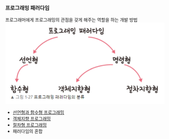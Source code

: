 ### 프로그래밍 패러다임

프로그래머에게 프로그래밍의 관점을 갖게 해주는 역할을 하는 개발 방법
  ![Untitled](assets/category.png)

- [선언형과 함수형 프로그래밍](declarative_functional_programming.md)
- [객체지향 프로그래밍](object-oriented_programming.md)
- [절차형 프로그래밍](procedural.md)
- 패러다임의 혼합
